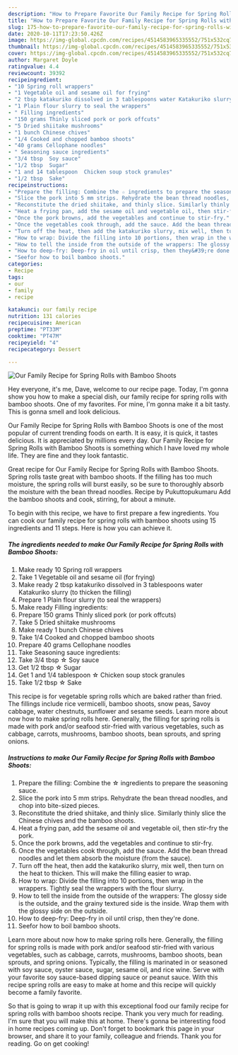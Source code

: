 ```yaml
---
description: "How to Prepare Favorite Our Family Recipe for Spring Rolls with Bamboo Shoots"
title: "How to Prepare Favorite Our Family Recipe for Spring Rolls with Bamboo Shoots"
slug: 175-how-to-prepare-favorite-our-family-recipe-for-spring-rolls-with-bamboo-shoots
date: 2020-10-11T17:23:50.426Z
image: https://img-global.cpcdn.com/recipes/4514583965335552/751x532cq70/our-family-recipe-for-spring-rolls-with-bamboo-shoots-recipe-main-photo.jpg
thumbnail: https://img-global.cpcdn.com/recipes/4514583965335552/751x532cq70/our-family-recipe-for-spring-rolls-with-bamboo-shoots-recipe-main-photo.jpg
cover: https://img-global.cpcdn.com/recipes/4514583965335552/751x532cq70/our-family-recipe-for-spring-rolls-with-bamboo-shoots-recipe-main-photo.jpg
author: Margaret Doyle
ratingvalue: 4.4
reviewcount: 39392
recipeingredient:
- "10 Spring roll wrappers"
- "1 Vegetable oil and sesame oil for frying"
- "2 tbsp katakuriko dissolved in 3 tablespoons water Katakuriko slurry to thicken the filling"
- "1 Plain flour slurry to seal the wrappers"
- " Filling ingredients"
- "150 grams Thinly sliced pork or pork offcuts"
- "5 Dried shiitake mushrooms"
- "1 bunch Chinese chives"
- "1/4 Cooked and chopped bamboo shoots"
- "40 grams Cellophane noodles"
- " Seasoning sauce ingredients"
- "3/4 tbsp  Soy sauce"
- "1/2 tbsp  Sugar"
- "1 and 14 tablespoon  Chicken soup stock granules"
- "1/2 tbsp  Sake"
recipeinstructions:
- "Prepare the filling: Combine the ☆ ingredients to prepare the seasoning sauce."
- "Slice the pork into 5 mm strips. Rehydrate the bean thread noodles, and chop into bite-sized pieces."
- "Reconstitute the dried shiitake, and thinly slice. Similarly thinly slice the Chinese chives and the bamboo shoots."
- "Heat a frying pan, add the sesame oil and vegetable oil, then stir-fry the pork."
- "Once the pork browns, add the vegetables and continue to stir-fry."
- "Once the vegetables cook through, add the sauce. Add the bean thread noodles and let them absorb the moisture (from the sauce)."
- "Turn off the heat, then add the katakuriko slurry, mix well, then turn on the heat to thicken. This will make the filling easier to wrap."
- "How to wrap: Divide the filling into 10 portions, then wrap in the wrappers. Tightly seal the wrappers with the flour slurry."
- "How to tell the inside from the outside of the wrappers: The glossy side is the outside, and the grainy textured side is the inside. Wrap them with the glossy side on the outside."
- "How to deep-fry: Deep-fry in oil until crisp, then they&#39;re done."
- "Seefor how to boil bamboo shoots."
categories:
- Recipe
tags:
- our
- family
- recipe

katakunci: our family recipe 
nutrition: 131 calories
recipecuisine: American
preptime: "PT33M"
cooktime: "PT47M"
recipeyield: "4"
recipecategory: Dessert

---
```



![Our Family Recipe for Spring Rolls with Bamboo Shoots](https://img-global.cpcdn.com/recipes/4514583965335552/751x532cq70/our-family-recipe-for-spring-rolls-with-bamboo-shoots-recipe-main-photo.jpg)

Hey everyone, it's me, Dave, welcome to our recipe page. Today, I'm gonna show you how to make a special dish, our family recipe for spring rolls with bamboo shoots. One of my favorites. For mine, I'm gonna make it a bit tasty. This is gonna smell and look delicious.

Our Family Recipe for Spring Rolls with Bamboo Shoots is one of the most popular of current trending foods on earth. It is easy, it is quick, it tastes delicious. It is appreciated by millions every day. Our Family Recipe for Spring Rolls with Bamboo Shoots is something which I have loved my whole life. They are fine and they look fantastic.

Great recipe for Our Family Recipe for Spring Rolls with Bamboo Shoots. Spring rolls taste great with bamboo shoots. If the filling has too much moisture, the spring rolls will burst easily, so be sure to thoroughly absorb the moisture with the bean thread noodles. Recipe by Pukuttopukumaru Add the bamboo shoots and cook, stirring, for about a minute.


To begin with this recipe, we have to first prepare a few ingredients. You can cook our family recipe for spring rolls with bamboo shoots using 15 ingredients and 11 steps. Here is how you can achieve it.

<!--inarticleads1-->

##### The ingredients needed to make Our Family Recipe for Spring Rolls with Bamboo Shoots:

1. Make ready 10 Spring roll wrappers
1. Take 1 Vegetable oil and sesame oil (for frying)
1. Make ready 2 tbsp katakuriko dissolved in 3 tablespoons water Katakuriko slurry (to thicken the filling)
1. Prepare 1 Plain flour slurry (to seal the wrappers)
1. Make ready  Filling ingredients:
1. Prepare 150 grams Thinly sliced pork (or pork offcuts)
1. Take 5 Dried shiitake mushrooms
1. Make ready 1 bunch Chinese chives
1. Take 1/4 Cooked and chopped bamboo shoots
1. Prepare 40 grams Cellophane noodles
1. Take  Seasoning sauce ingredients:
1. Take 3/4 tbsp ☆ Soy sauce
1. Get 1/2 tbsp ☆ Sugar
1. Get 1 and 1/4 tablespoon ☆ Chicken soup stock granules
1. Take 1/2 tbsp ☆ Sake


This recipe is for vegetable spring rolls which are baked rather than fried. The fillings include rice vermicelli, bamboo shoots, snow peas, Savoy cabbage, water chestnuts, sunflower and sesame seeds. Learn more about now how to make spring rolls here. Generally, the filling for spring rolls is made with pork and/or seafood stir-fried with various vegetables, such as cabbage, carrots, mushrooms, bamboo shoots, bean sprouts, and spring onions. 

<!--inarticleads2-->

##### Instructions to make Our Family Recipe for Spring Rolls with Bamboo Shoots:

1. Prepare the filling: Combine the ☆ ingredients to prepare the seasoning sauce.
1. Slice the pork into 5 mm strips. Rehydrate the bean thread noodles, and chop into bite-sized pieces.
1. Reconstitute the dried shiitake, and thinly slice. Similarly thinly slice the Chinese chives and the bamboo shoots.
1. Heat a frying pan, add the sesame oil and vegetable oil, then stir-fry the pork.
1. Once the pork browns, add the vegetables and continue to stir-fry.
1. Once the vegetables cook through, add the sauce. Add the bean thread noodles and let them absorb the moisture (from the sauce).
1. Turn off the heat, then add the katakuriko slurry, mix well, then turn on the heat to thicken. This will make the filling easier to wrap.
1. How to wrap: Divide the filling into 10 portions, then wrap in the wrappers. Tightly seal the wrappers with the flour slurry.
1. How to tell the inside from the outside of the wrappers: The glossy side is the outside, and the grainy textured side is the inside. Wrap them with the glossy side on the outside.
1. How to deep-fry: Deep-fry in oil until crisp, then they&#39;re done.
1. Seefor how to boil bamboo shoots.


Learn more about now how to make spring rolls here. Generally, the filling for spring rolls is made with pork and/or seafood stir-fried with various vegetables, such as cabbage, carrots, mushrooms, bamboo shoots, bean sprouts, and spring onions. Typically, the filling is marinated in or seasoned with soy sauce, oyster sauce, sugar, sesame oil, and rice wine. Serve with your favorite soy sauce-based dipping sauce or peanut sauce. With this recipe spring rolls are easy to make at home and this recipe will quickly become a family favorite. 

So that is going to wrap it up with this exceptional food our family recipe for spring rolls with bamboo shoots recipe. Thank you very much for reading. I'm sure that you will make this at home. There's gonna be interesting food in home recipes coming up. Don't forget to bookmark this page in your browser, and share it to your family, colleague and friends. Thank you for reading. Go on get cooking!
